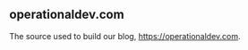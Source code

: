 operationaldev.com
------------------

The source used to build our blog, https://operationaldev.com.
